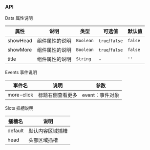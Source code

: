 ### API

<div class="card">

Data 属性说明

| 属性 | 说明 | 类型 | 可选值 | 默认值 |
| --- | --- | --- | --- | --- |
| showHead | 组件属性的说明 | `Boolean` | `true`/`false` | `false` |
| showMore | 组件属性的说明 | `Boolean` | `true`/`false` | `false` |
| title | 组件属性的说明 | `String` | - | `''` |

</div>

<div class="card">

Events 事件说明

| 事件名 | 说明 | 参数 |
| --- | --- | --- |
| more-click | 标题右侧查看更多 | event：事件对象 |

</div>

<div class="card">

Slots 插槽说明

| 插槽名 | 说明 |
|-----------|-----------|
| default | 默认内容区域插槽 |
| head | 头部区域插槽 |

</div>
